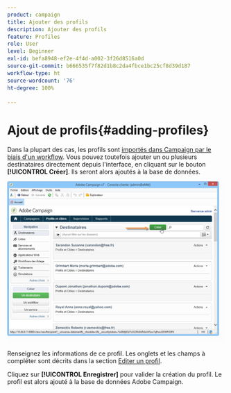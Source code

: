 ```yaml
---
product: campaign
title: Ajouter des profils
description: Ajouter des profils
feature: Profiles
role: User
level: Beginner
exl-id: befa8948-ef2e-4f4d-a002-3f26d8516a0d
source-git-commit: b666535f7f82d1b8c2da4fbce1bc25cf8d39d187
workflow-type: ht
source-wordcount: '76'
ht-degree: 100%

---
```


# Ajout de profils{#adding-profiles}



Dans la plupart des cas, les profils sont [importés dans Campaign par le biais d&#39;un workflow](../../platform/using/import-export-workflows.md). Vous pouvez toutefois ajouter un ou plusieurs destinataires directement depuis l&#39;interface, en cliquant sur le bouton **[!UICONTROL Créer]**. Ils seront alors ajoutés à la base de données.

![](assets/s_ncs_user_profile_add.png)

Renseignez les informations de ce profil. Les onglets et les champs à compléter sont décrits dans la section [Editer un profil](../../platform/using/editing-a-profile.md).

Cliquez sur **[!UICONTROL Enregistrer]** pour valider la création du profil. Le profil est alors ajouté à la base de données Adobe Campaign.
